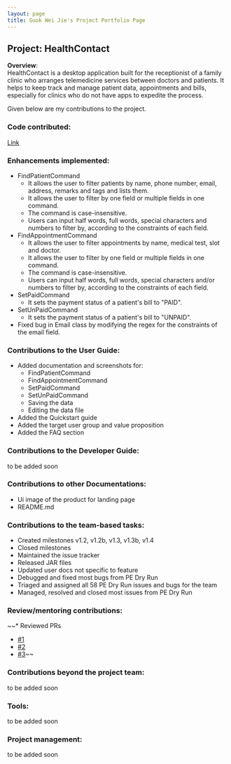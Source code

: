 ```yaml
---
layout: page
title: Guok Wei Jie's Project Portfolio Page
---
```


## Project: HealthContact
**Overview**: <br>
HealthContact is a desktop application built for the receptionist of a family clinic who arranges telemedicine services between doctors and patients.
It helps to keep track and manage patient data, appointments and bills, especially for clinics who do not have apps to expedite the process.

Given below are my contributions to the project.

### Code contributed:
[Link](https://nus-cs2103-ay2223s1.github.io/tp-dashboard/?search=guokweijie&breakdown=true&sort=groupTitle&sortWithin=title&since=2022-09-16&timeframe=commit&mergegroup=&groupSelect=groupByRepos&checkedFileTypes=docs~functional-code~test-code~other&tabOpen=true&tabType=authorship&tabAuthor=guokweijie&tabRepo=AY2223S1-CS2103T-W08-1%2Ftp%5Bmaster%5D&authorshipIsMergeGroup=false&authorshipFileTypes=docs~functional-code~test-code&authorshipIsBinaryFileTypeChecked=false&authorshipIsIgnoredFilesChecked=false)

### Enhancements implemented:
* FindPatientCommand
  * It allows the user to filter patients by name, phone number, email, address, remarks and tags and lists them.
  * It allows the user to filter by one field or multiple fields in one command.
  * The command is case-insensitive.
  * Users can input half words, full words, special characters and numbers to filter by, according to the constraints of each field.
* FindAppointmentCommand
  * It allows the user to filter appointments by name, medical test, slot and doctor.
  * It allows the user to filter by one field or multiple fields in one command.
  * The command is case-insensitive.
  * Users can input half words, full words, special characters and/or numbers to filter by, according to the constraints of each field.
* SetPaidCommand
  * It sets the payment status of a patient's bill to "PAID".
* SetUnPaidCommand
  * It sets the payment status of a patient's bill to "UNPAID".
* Fixed bug in Email class by modifying the regex for the constraints of the email field.

### Contributions to the User Guide:
* Added documentation and screenshots for:
  * FindPatientCommand
  * FindAppointmentCommand
  * SetPaidCommand
  * SetUnPaidCommand
  * Saving the data
  * Editing the data file
* Added the Quickstart guide
* Added the target user group and value proposition
* Added the FAQ section

### Contributions to the Developer Guide:
to be added soon

### Contributions to other Documentations:
* Ui image of the product for landing page
* README.md

### Contributions to the team-based tasks:
* Created milestones v1.2, v1.2b, v1.3, v1.3b, v1.4
* Closed milestones
* Maintained the issue tracker
* Released JAR files
* Updated user docs not specific to feature
* Debugged and fixed most bugs from PE Dry Run
* Triaged and assigned all 58 PE Dry Run issues and bugs for the team
* Managed, resolved and closed most issues from PE Dry Run

### Review/mentoring contributions:
~~* Reviewed PRs
  * [#1](https://github.com/AY2223S1-CS2103T-W08-1/tp/pull/174)
  * [#2](https://github.com/AY2223S1-CS2103T-W08-1/tp/pull/172)
  * [#3](https://github.com/AY2223S1-CS2103T-W08-1/tp/pull/158)~~

### Contributions beyond the project team:
to be added soon

### Tools:
to be added soon

### Project management:
to be added soon

